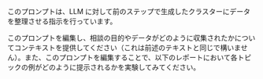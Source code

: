 このプロンプトは、LLM に対して前のステップで生成したクラスターにデータを整理させる指示を行っています。

このプロンプトを編集し、相談の目的やデータがどのように収集されたかについてコンテキストを提供してください（これは前述のテキストと同じで構いません）。また、このプロンプトを編集することで、以下のレポートにおいて各トピックの例がどのように提示されるかを実験してみてください。